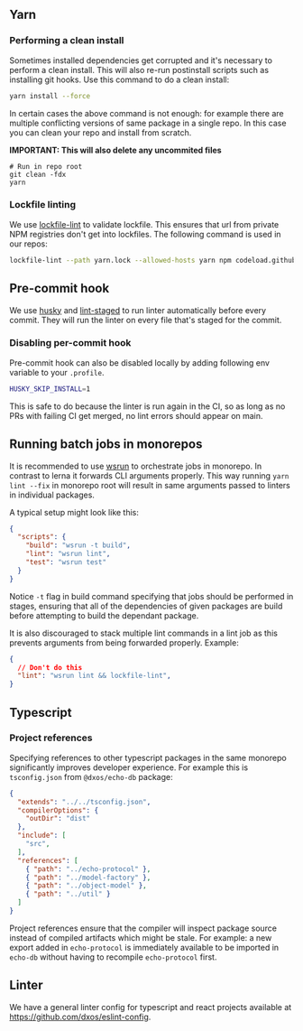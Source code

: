 ## Yarn

### Performing a clean install

Sometimes installed dependencies get corrupted and it's necessary to perform a clean install. This will also re-run postinstall scripts such as installing git hooks. Use this command to do a clean install:

```bash
yarn install --force
```

In certain cases the above command is not enough: for example there are multiple conflicting versions of same package in a single repo. In this case you can clean your repo and install from scratch.

**IMPORTANT: This will also delete any uncommited files**

```base
# Run in repo root
git clean -fdx
yarn
```

### Lockfile linting

We use [lockfile-lint](https://www.npmjs.com/package/lockfile-lint) to validate lockfile. This ensures that url from private NPM registries don't get into lockfiles. The following command is used in our repos:

```bash
lockfile-lint --path yarn.lock --allowed-hosts yarn npm codeload.github.com --validate-https
```

## Pre-commit hook

We use [husky](https://www.npmjs.com/package/husky) and [lint-staged](https://www.npmjs.com/package/lint-staged) to run linter automatically before every commit. They will run the linter on every file that's staged for the commit.

### Disabling per-commit hook

Pre-commit hook can also be disabled locally by adding following env variable to your `.profile`.

```bash
HUSKY_SKIP_INSTALL=1
```

This is safe to do because the linter is run again in the CI, so as long as no PRs with failing CI get merged, no lint errors should appear on main. 

## Running batch jobs in monorepos 

It is recommended to use [wsrun](https://www.npmjs.com/package/wsrun) to orchestrate jobs in monorepo. In contrast to lerna it forwards CLI arguments properly.
This way running `yarn lint --fix` in monorepo root will result in same arguments passed to linters in individual packages.

A typical setup might look like this:

```json
{
  "scripts": {
    "build": "wsrun -t build",
    "lint": "wsrun lint",
    "test": "wsrun test"
  }
}
```

Notice `-t` flag in build command specifying that jobs should be performed in stages, ensuring that all of the dependencies of given packages are build before attempting to build the dependant package.

It is also discouraged to stack multiple lint commands in a lint job as this prevents arguments from being forwarded properly. Example:

```json
{
  // Don't do this
  "lint": "wsrun lint && lockfile-lint",
}
```


## Typescript

### Project references

Specifying references to other typescript packages in the same monorepo significantly improves developer experience. For example this is `tsconfig.json` from `@dxos/echo-db` package:

```json
{
  "extends": "../../tsconfig.json",
  "compilerOptions": {
    "outDir": "dist"
  },
  "include": [
    "src",
  ],
  "references": [
    { "path": "../echo-protocol" },
    { "path": "../model-factory" },
    { "path": "../object-model" },
    { "path": "../util" }
  ]
}
```

Project references ensure that the compiler will inspect package source instead of compiled artifacts which might be stale.
For example: a new export added in `echo-protocol` is immediately available to be imported in `echo-db` without having to recompile `echo-protocol` first.

## Linter

We have a general linter config for typescript and react projects available at https://github.com/dxos/eslint-config.
